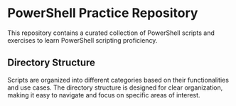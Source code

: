 # PowerShell Practice Repository

This repository contains a curated collection of PowerShell scripts and exercises to learn PowerShell scripting proficiency. 

## Directory Structure

Scripts are organized into different categories based on their functionalities and use cases. The directory structure is designed for clear organization, making it easy to navigate and focus on specific areas of interest.

